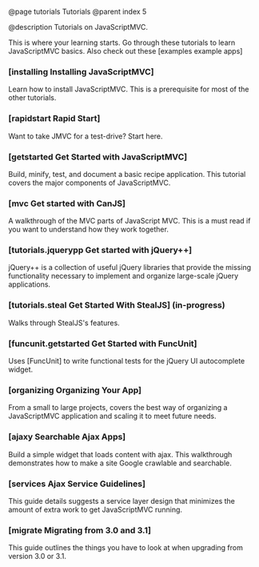 @page tutorials Tutorials
@parent index 5

@description Tutorials on JavaScriptMVC.

This is where your learning starts. Go through these tutorials to learn JavaScriptMVC basics. Also check out these [examples example apps]

### [installing Installing JavaScriptMVC]

Learn how to install JavaScriptMVC.  This is a prerequisite 
for most of the other tutorials.

### [rapidstart Rapid Start]

Want to take JMVC for a test-drive?  Start here.

### [getstarted Get Started with JavaScriptMVC]

Build, minify, test, and document a basic recipe application.  This tutorial
covers the major components of JavaScriptMVC.

### [mvc Get started with CanJS]

A walkthrough of the MVC parts of JavaScript MVC.  This is a must read if you 
want to understand how they work together.

### [tutorials.jquerypp Get started with jQuery++]

jQuery++ is a collection of useful jQuery libraries that provide the missing 
functionality necessary to implement and organize large-scale jQuery applications.

### [tutorials.steal Get Started With StealJS] (in-progress)

Walks through StealJS's features.

### [funcunit.getstarted Get Started with FuncUnit]

Uses [FuncUnit] to write functional tests for the jQuery UI 
autocomplete widget.

### [organizing Organizing Your App]

From a small to large projects, 
covers the best way of organizing a JavaScriptMVC application and
scaling it to meet future needs.

### [ajaxy Searchable Ajax Apps]

Build a simple widget 
that loads content with ajax.  This walkthrough demonstrates how to make
a site Google crawlable and searchable.

### [services Ajax Service Guidelines]

This guide details suggests a service layer design that minimizes the amount of extra work to get JavaScriptMVC running.

### [migrate Migrating from 3.0 and 3.1]

This guide outlines the things you have to look at when upgrading from version 3.0 or 3.1.
